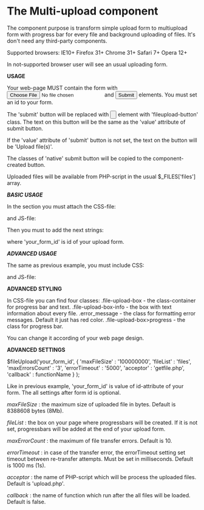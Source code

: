 The Multi-upload component
==========================
The component purpose is transform simple upload form to multiupload form with progress bar for every file and background uploading of files.
It's don't need any third-party components.

Supported browsers:
	IE10+
	Firefox 31+
	Chrome 31+
	Safari 7+
	Opera 12+

In not-supported browser user will see an usual uploading form.

**USAGE**

Your web-page MUST contain the form with <input type='file'> and <input type='submit'> elements. You must set an id to your form.

The 'submit' button will be replaced with <input type='button'> element with 'fileupload-button' class. The text on this button will be the same as the 'value' attribute of submit button. 

If the 'value' attribute of 'submit' button is not set, the text on the button will be 'Upload file(s)'.

The classes of 'native' submit button will be copied to the component-created button.

Uploaded files will be available from PHP-script in the usual $_FILES['files'] array.

***BASIC USAGE***

In the <head> section you must attach the CSS-file:
<link rel='stylesheet' href='fileupload.css'>

and JS-file:
<script src='fileupload.js'></script>

Then you must to add the next strings:
<script>
	$fileUpload('your_form_id');
</script>

where 'your_form_id' is id of your upload form.

***ADVANCED USAGE***

The same as previous example, you must include CSS:
<link rel='stylesheet' href='fileupload.css'>

and JS-file:
<script src='fileupload.js'></script>

****ADVANCED STYLING****

In CSS-file you can find four classes:
.file-upload-box - the class-container for progress bar and text.
.file-upload-box-info - the box with text information about every file.
.error_message - the class for formatting error messages. Default it just has red color.
.file-upload-box>progress - the class for progress bar.

You can change it according of your web page design.

****ADVANCED SETTINGS****

$fileUpload('your_form_id', 
    {
	'maxFileSize' : '100000000',
	'fileList' : 'files',
	'maxErrorsCount' : '3',
	'errorTimeout' : '5000',
	'acceptor' : 'getfile.php',
	'callback' : functionName
    }
);

Like in previous example, 'your_form_id' is value of id-attribute of your form.
The all settings after form id is optional.

*maxFileSize* : the maximum size of uploaded file in bytes. Default is 8388608 bytes (8Mb).

*fileList* : the box on your page where progressbars will be created. If it is not set, progressbars will be added at the end of your upload form.

*maxErrorCount* : the maximum of file transfer errors. Default is 10.

*errorTimeout* : in case of the transfer error, the errorTimeout setting set timeout between re-transfer attempts. Must be set in milliseconds. Default is 1000 ms (1s).

*acceptor* : the name of PHP-script which will be process the uploaded files. Default is 'upload.php'.

*callback* : the name of function which run after the all files will be loaded. Default is false.

